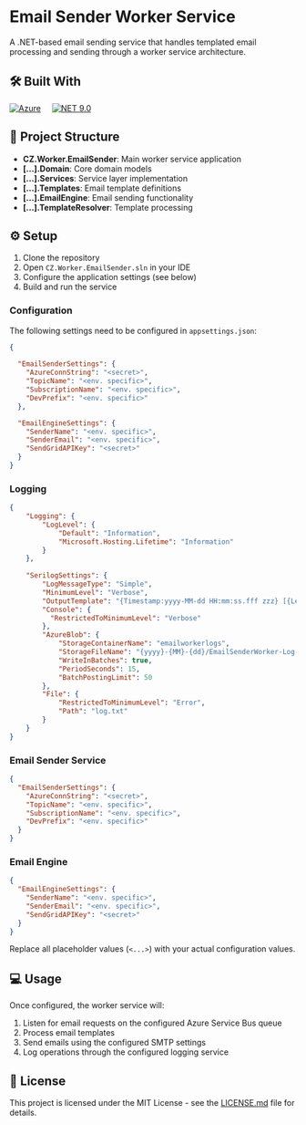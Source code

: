 # Email Sender Worker Service

A .NET-based email sending service that handles templated email processing and sending through a worker service architecture.

## 🛠️ Built With

[![Azure][Azure-badge]][Azure-url] &nbsp; &nbsp;
[![NET 9.0][Dotnet-badge]][Dotnet-url] &nbsp; &nbsp;

## 📁 Project Structure

- **CZ.Worker.EmailSender**: Main worker service application
- **[...].Domain**: Core domain models
- **[...].Services**: Service layer implementation
- **[...].Templates**: Email template definitions
- **[...].EmailEngine**: Email sending functionality
- **[...].TemplateResolver**: Template processing

## ⚙️ Setup

1. Clone the repository
2. Open `CZ.Worker.EmailSender.sln` in your IDE
3. Configure the application settings (see below)
4. Build and run the service

### Configuration

The following settings need to be configured in `appsettings.json`:

```json
{
  
  "EmailSenderSettings": {
    "AzureConnString": "<secret>",
    "TopicName": "<env. specific>",
    "SubscriptionName": "<env. specific>",
    "DevPrefix": "<env. specific>"
  },

  "EmailEngineSettings": {
    "SenderName": "<env. specific>",
    "SenderEmail": "<env. specific>",
    "SendGridAPIKey": "<secret>"
  }
}
```

### Logging 

```json 
{
    "Logging": {
        "LogLevel": {
            "Default": "Information",
            "Microsoft.Hosting.Lifetime": "Information"
        }
    },
    
    "SerilogSettings": {
        "LogMessageType": "Simple",
        "MinimumLevel": "Verbose",
        "OutputTemplate": "{Timestamp:yyyy-MM-dd HH:mm:ss.fff zzz} [{Level:u3}] [{Version}] [{TraceId}] [{WorkerId}] || {Message:lj}{NewLine}{Exception}",
        "Console": {
          "RestrictedToMinimumLevel": "Verbose"
        },
        "AzureBlob": {
            "StorageContainerName": "emailworkerlogs",
            "StorageFileName": "{yyyy}-{MM}-{dd}/EmailSenderWorker-Log-{WorkerId}-{yyyy}-{MM}-{dd}-{HH}:{mm}.txt",
            "WriteInBatches": true,
            "PeriodSeconds": 15,
            "BatchPostingLimit": 50
        },
        "File": {
            "RestrictedToMinimumLevel": "Error",
            "Path": "log.txt"
        }
    }
}
``` 

### Email Sender Service

```json 
{
  "EmailSenderSettings": {
    "AzureConnString": "<secret>",
    "TopicName": "<env. specific>",
    "SubscriptionName": "<env. specific>",
    "DevPrefix": "<env. specific>"
  }
}
```

### Email Engine

```json 
{
  "EmailEngineSettings": {
    "SenderName": "<env. specific>",
    "SenderEmail": "<env. specific>",
    "SendGridAPIKey": "<secret>"
  }
}
``` 

Replace all placeholder values (`<...>`) with your actual configuration values.

## 💻 Usage

Once configured, the worker service will:

1. Listen for email requests on the configured Azure Service Bus queue
2. Process email templates
3. Send emails using the configured SMTP settings
4. Log operations through the configured logging service

## 📝 License

This project is licensed under the MIT License - see the [LICENSE.md](LICENSE) file for details.

<!-- References -->

[Azure-badge]: https://img.shields.io/badge/microsoft%20azure-0089D6?style=for-the-badge&logo=microsoft-azure&logoColor=white
[Azure-url]: https://azure.microsoft.com/
[Dotnet-badge]: https://img.shields.io/badge/.NET-512BD4?style=for-the-badge&logo=dotnet&logoColor=white
[Dotnet-url]: https://dotnet.microsoft.com/
